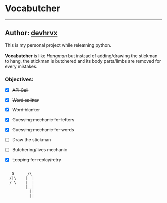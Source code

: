 # Vocabutcher
---
## Author: [devhrvx](https://github.com/devhrvx)

This is my personal project while relearning python. </br></br>
<b>Vocabutcher</b> is like <i>Hangman</i> but instead of adding/drawing the stickman to hang, the stickman is butchered and its body parts/limbs are removed for every mistakes.

### Objectives:
- [x] ~~API Call~~
- [x] ~~Word splitter~~
- [x] ~~Word blanker~~
- [x] ~~Guessing mechanic for letters~~
- [x] ~~Guessing mechanic for words~~
- [ ] Draw the stickman
- [ ] Butchering/lives mechanic
- [x] ~~Looping for replay/retry~~


````

   O      /\
  /|\    |  |
  / \    |  |
         |__|
           ||
           ||
````

